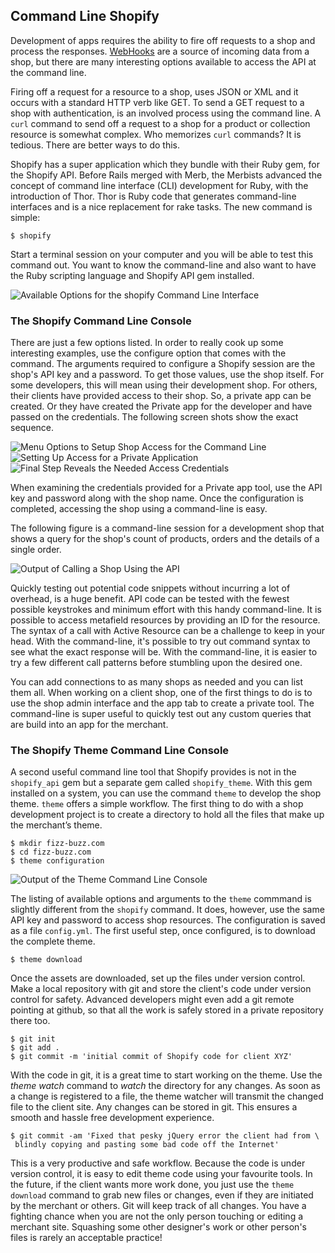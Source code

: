 ## Command Line Shopify ##

Development of apps requires the ability to fire off requests to a shop and process the responses. [WebHooks](http://wiki.shopify.com/WebHook) are a source of incoming data from a shop, but there are many interesting options available to access the API at the command line. 

Firing off a request for a resource to a shop, uses JSON or XML and it occurs with a standard HTTP verb like GET. To send a GET request to a shop with authentication, is an involved process using the command line. A `curl` command to send off a request to a shop for a product or collection resource is somewhat complex. Who memorizes `curl` commands? It is tedious. There are better ways to do this. 

Shopify has a super application which they bundle with their Ruby gem, for the Shopify API. Before Rails merged with Merb, the Merbists advanced the concept of command line interface (CLI) development for Ruby, with the introduction of Thor. Thor is Ruby code that generates command-line interfaces and is a nice replacement for rake tasks. The new command is simple:

    $ shopify

Start a terminal session on your computer and you will be able to test this command out. You want to know the command-line and also want to have the Ruby scripting language and Shopify API gem installed.

<div class="figure">
  <img src="../images/CLI2.png" alt="Available Options for the shopify Command Line Interface" />
</div>

### The Shopify Command Line Console

There are just a few options listed. In order to really cook up some interesting examples, use the configure option that comes with the command. The arguments required to configure a Shopify session are the shop's API key and a password. To get those values, use the shop itself. For some developers, this will mean using their development shop. For others, their clients have provided access to their shop. So, a private app can be created. Or they have created the Private app for the developer and have passed on the credentials. The following screen shots show the exact sequence.

<div class="figure">
  <img src="../images/Manage%20Apps2.png" alt="Menu Options to Setup Shop Access for the Command Line" />
</div>

<div class="figure">
  <img src="../images/Private%20Application2.png" alt="Setting Up Access for a Private Application" />
</div>

<div class="figure">
  <img src="../images/Private%20App.png" alt="Final Step Reveals the Needed Access Credentials" />
</div>

When examining the credentials provided for a Private app tool, use the API key and password along with the shop name. Once the configuration is completed, accessing the shop using a command-line is easy. 

The following figure is a command-line session for a development shop that shows a query for the shop's count of products, orders and the details of a single order.

<div class="figure">
  <img src="../images/shopify_console.png" alt="Output of Calling a Shop Using the API" />
</div>

Quickly testing out potential code snippets without incurring a lot of overhead, is a huge benefit. API code can be tested with the fewest possible keystrokes and minimum effort with this handy command-line. It is possible to access metafield resources by providing an ID for the resource. The syntax of a call with Active Resource can be a challenge to keep in your head. With the command-line, it's possible to try out command syntax to see what the exact response will be. With the command-line, it is easier to try a few different call patterns before stumbling upon the desired one.

You can add connections to as many shops as needed and you can list them all. When working on a client shop, one of the first things to do is to use the shop admin interface and the app tab to create a private tool. The command-line is super useful to quickly test out any custom queries that are build into an app for the merchant. 

### The Shopify Theme Command Line Console

A second useful command line tool that Shopify provides is not in the `shopify_api` gem but a separate gem called `shopify_theme`. With this gem installed on a system, you can use the command `theme` to develop the shop theme. `theme` offers a simple workflow. The first thing to do with a shop development project is to create a directory to hold all the files that make up the merchant’s theme.

    $ mkdir fizz-buzz.com
    $ cd fizz-buzz.com
    $ theme configuration


<div class="figure">
  <img src="../images/theme%20console2.png" alt="Output of the Theme Command Line Console" />
</div>
    
The listing of available options and arguments to the `theme` commmand is slightly different from the `shopify` command. It does, however, use the same API key and password to access shop resources. The configuration is saved as a file `config.yml`. The first useful step, once configured, is to download the complete theme. 

    $ theme download
   
Once the assets are downloaded, set up the files under version control. Make a local repository with git and store the client's code under version control for safety. Advanced developers might even add a git remote pointing at github, so that all the work is safely stored in a private repository there too. 

    $ git init
    $ git add .
    $ git commit -m 'initial commit of Shopify code for client XYZ'
    
With the code in git, it is a great time to start working on the theme. Use the *theme watch* command to _watch_ the directory for any changes. As soon as a change is registered to a file, the theme watcher will transmit the changed file to the client site. Any changes can be stored in git. This ensures a smooth and hassle free development experience.

    $ git commit -am 'Fixed that pesky jQuery error the client had from \
     blindly copying and pasting some bad code off the Internet'
    
This is a very productive and safe workflow. Because the code is under version control, it is easy to edit theme code using your favourite tools. In the future, if the client wants more work done, you just use the `theme download` command to grab new files or changes, even if they are initiated by the merchant or others. Git will keep track of all changes. You have a fighting chance when you are not the only person touching or editing a merchant site. Squashing some other designer's work or other person's files is rarely an acceptable practice!
 
